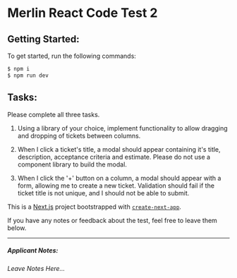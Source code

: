 # Merlin React Code Test 2

## Getting Started:

To get started, run the following commands:

```bash
$ npm i
$ npm run dev
```

## Tasks:

Please complete all three tasks.

1. Using a library of your choice, implement functionality to allow dragging and dropping of tickets between columns.

2. When I click a ticket's title, a modal should appear containing it's title, description, acceptance criteria and estimate. Please do not use a component library to build the modal.

3. When I click the '+' button on a column, a modal should appear with a form, allowing me to create a new ticket. Validation should fail if the ticket title is not unique, and I should not be able to submit.

This is a [Next.js](https://nextjs.org/) project bootstrapped with [`create-next-app`](https://github.com/vercel/next.js/tree/canary/packages/create-next-app).

If you have any notes or feedback about the test, feel free to leave them below.

---

##### Applicant Notes:

_Leave Notes Here..._
